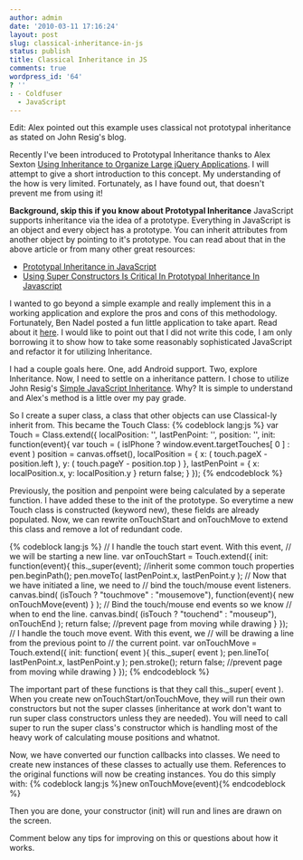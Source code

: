 ```yaml
---
author: admin
date: '2010-03-11 17:16:24'
layout: post
slug: classical-inheritance-in-js
status: publish
title: Classical Inheritance in JS
comments: true
wordpress_id: '64'
? ''
: - Coldfuser
  - JavaScript
---
```


Edit: Alex pointed out this example uses classical not prototypal inheritance as stated on John Resig's blog.

Recently I've been introduced to Prototypal Inheritance thanks to Alex Sexton <a href="http://alexsexton.com/?p=51">Using Inheritance to Organize Large jQuery Applications</a>.  I will attempt to give a short introduction to this concept.  My understanding of the how is very limited.  Fortunately, as I have found out, that doesn't prevent me from using it!

<strong>Background, skip this if you know about Prototypal Inheritance</strong>
JavaScript supports inheritance via the idea of a prototype.  Everything in JavaScript is an object and every object has a prototype.  You can inherit attributes from another object by pointing to it's prototype.  You can read about that in the above article or from many other great resources:

<ul>
	<li><a href="http://javascript.crockford.com/prototypal.html">Prototypal Inheritance in JavaScript</a></li>
	<li><a href="http://www.bennadel.com/blog/1566-Using-Super-Constructors-Is-Critical-In-Prototypal-Inheritance-In-Javascript.htm">Using Super Constructors Is Critical In Prototypal Inheritance In Javascript</a></li>
</ul>

I wanted to go beyond a simple example and really implement this in a working application and explore the pros and cons of this methodology.  Fortunately, Ben Nadel posted a fun little application to take apart.  Read about it <a href="http://www.bennadel.com/blog/1872-Using-Base64-Canvas-Data-In-jQuery-To-Create-ColdFusion-Images.htm">here</a>.  I would like to point out that I did not write this code, I am only borrowing it to show how to take some reasonably sophisticated JavaScript and refactor it for utilizing Inheritance.

I had a couple goals here.  One, add Android support.  Two, explore Inheritance.  Now, I need to settle on a inheritance pattern.  I chose to utilize John Resig's <a href="http://ejohn.org/blog/simple-javascript-inheritance/">Simple JavaScript Inheritance</a>.  Why?  It is simple to understand and Alex's method is a little over my pay grade.

So I create a super class, a class that other objects can use Classical-ly inherit from.  This became the Touch Class:
{% codeblock lang:js %}
var Touch = Class.extend({
	localPosition: '',
	lastPenPoint: '',
	position: '',
	init: function(event){
		var touch = (
			isIPhone ?
				window.event.targetTouches[ 0 ] :
				event
		)
		position =
			canvas.offset(),
		localPosition = {
			x: ( touch.pageX - position.left ),
			y: ( touch.pageY - position.top )
		},
		lastPenPoint = {
			x: localPosition.x,
			y: localPosition.y
		}
		return false;
	}
});
{% endcodeblock %}

Previously, the position and penpoint were being calculated by a seperate function.  I have added these to the init of the prototype.  So everytime a new Touch class is constructed (keyword new), these fields are already populated.  Now, we can rewrite onTouchStart and onTouchMove to extend this class and remove a lot of redundant code.

{% codeblock lang:js %}
// I handle the touch start event. With this event,
// we will be starting a new line.
var onTouchStart = Touch.extend({
	init: function(event){
		this._super(event);  //inherit some common touch properties
		pen.beginPath();
		pen.moveTo( lastPenPoint.x, lastPenPoint.y );
		// Now that we have initiated a line, we need to
		// bind the touch/mouse event listeners.
		canvas.bind(
			(isTouch ? &quot;touchmove&quot; : &quot;mousemove&quot;),
			function(event){
				new onTouchMove(event)
			}
		);
		// Bind the touch/mouse end events so we know
		// when to end the line.
		canvas.bind(
			(isTouch ? &quot;touchend&quot; : &quot;mouseup&quot;),
			onTouchEnd
		);
                return false;  //prevent page from moving while drawing
	}
});
// I handle the touch move event. With this event, we
// will be drawing a line from the previous point to
// the current point.
	var onTouchMove = Touch.extend({
	init: function( event ){
		this._super( event );
		pen.lineTo( lastPenPoint.x, lastPenPoint.y );
		pen.stroke();
		return false;  //prevent page from moving while drawing
	}
});
{% endcodeblock %}

The important part of these functions is that they call this._super( event ).  When you create new onTouchStart/onTouchMove, they will run their own constructors but not the super classes (inheritance at work don't want to run super class constructors unless they are needed).  You will need to call super to run the super class's constructor which is handling most of the heavy work of calculating mouse positions and whatnot.

Now, we have converted our function callbacks into classes.  We need to create new instances of these classes to actually use them.  References to the original functions will now be creating instances.  You do this simply with:
{% codeblock lang:js %}new onTouchMove(event){% endcodeblock %}

Then you are done, your constructor (init) will run and lines are drawn on the screen.

Comment below any tips for improving on this or questions about how it works.





